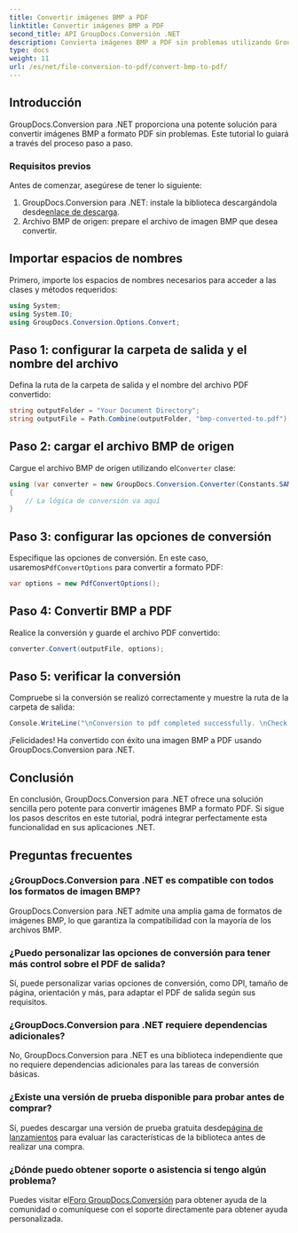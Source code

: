 ```yaml
---
title: Convertir imágenes BMP a PDF
linktitle: Convertir imágenes BMP a PDF
second_title: API GroupDocs.Conversión .NET
description: Convierta imágenes BMP a PDF sin problemas utilizando GroupDocs.Conversion para .NET. Opciones personalizables para un resultado óptimo.
type: docs
weight: 11
url: /es/net/file-conversion-to-pdf/convert-bmp-to-pdf/
---
```

## Introducción
GroupDocs.Conversion para .NET proporciona una potente solución para convertir imágenes BMP a formato PDF sin problemas. Este tutorial lo guiará a través del proceso paso a paso.
### Requisitos previos
Antes de comenzar, asegúrese de tener lo siguiente:
1.  GroupDocs.Conversion para .NET: instale la biblioteca descargándola desde[enlace de descarga](https://releases.groupdocs.com/conversion/net/).
2. Archivo BMP de origen: prepare el archivo de imagen BMP que desea convertir.

## Importar espacios de nombres
Primero, importe los espacios de nombres necesarios para acceder a las clases y métodos requeridos:
```csharp
using System;
using System.IO;
using GroupDocs.Conversion.Options.Convert;
```
## Paso 1: configurar la carpeta de salida y el nombre del archivo
Defina la ruta de la carpeta de salida y el nombre del archivo PDF convertido:
```csharp
string outputFolder = "Your Document Directory";
string outputFile = Path.Combine(outputFolder, "bmp-converted-to.pdf");
```
## Paso 2: cargar el archivo BMP de origen
 Cargue el archivo BMP de origen utilizando el`Converter` clase:
```csharp
using (var converter = new GroupDocs.Conversion.Converter(Constants.SAMPLE_BMP))
{
    // La lógica de conversión va aquí
}
```
## Paso 3: configurar las opciones de conversión
 Especifique las opciones de conversión. En este caso, usaremos`PdfConvertOptions` para convertir a formato PDF:
```csharp
var options = new PdfConvertOptions();
```
## Paso 4: Convertir BMP a PDF
Realice la conversión y guarde el archivo PDF convertido:
```csharp
converter.Convert(outputFile, options);
```
## Paso 5: verificar la conversión
Compruebe si la conversión se realizó correctamente y muestre la ruta de la carpeta de salida:
```csharp
Console.WriteLine("\nConversion to pdf completed successfully. \nCheck output in {0}", outputFolder);
```
¡Felicidades! Ha convertido con éxito una imagen BMP a PDF usando GroupDocs.Conversion para .NET.

## Conclusión
En conclusión, GroupDocs.Conversion para .NET ofrece una solución sencilla pero potente para convertir imágenes BMP a formato PDF. Si sigue los pasos descritos en este tutorial, podrá integrar perfectamente esta funcionalidad en sus aplicaciones .NET.
## Preguntas frecuentes
### ¿GroupDocs.Conversion para .NET es compatible con todos los formatos de imagen BMP?
GroupDocs.Conversion para .NET admite una amplia gama de formatos de imágenes BMP, lo que garantiza la compatibilidad con la mayoría de los archivos BMP.
### ¿Puedo personalizar las opciones de conversión para tener más control sobre el PDF de salida?
Sí, puede personalizar varias opciones de conversión, como DPI, tamaño de página, orientación y más, para adaptar el PDF de salida según sus requisitos.
### ¿GroupDocs.Conversion para .NET requiere dependencias adicionales?
No, GroupDocs.Conversion para .NET es una biblioteca independiente que no requiere dependencias adicionales para las tareas de conversión básicas.
### ¿Existe una versión de prueba disponible para probar antes de comprar?
 Sí, puedes descargar una versión de prueba gratuita desde[página de lanzamientos](https://releases.groupdocs.com/) para evaluar las características de la biblioteca antes de realizar una compra.
### ¿Dónde puedo obtener soporte o asistencia si tengo algún problema?
 Puedes visitar el[Foro GroupDocs.Conversión](https://forum.groupdocs.com/c/conversion/11) para obtener ayuda de la comunidad o comuníquese con el soporte directamente para obtener ayuda personalizada.